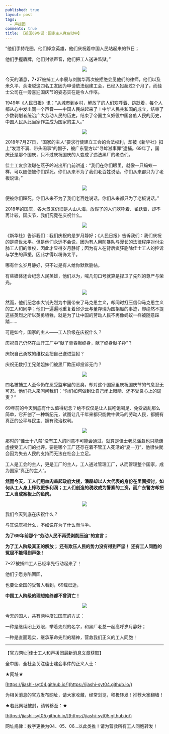 ```yaml
---
published: true
layout: post
tags:
  - 声援团
comments: true
title: 【祖国69华诞：国家主人竟在狱中】
---
```



“他们手持花圈，他们悼念英雄，他们庆祝着中国人民站起来的节日；

他们手握盾牌，他们封锁声音，他们把工人送进监狱。”

<p align="center"> <img src="http://api.superbed.cn/pic/5bb1ea069dc6d61f41e595b3"> </p>

今天的消息，7•27被捕工人李展与刘鹏华再次被拒绝会见他们的律师，他们以及米久平、余浚聪这四名工友因为申请依法组建工会，已经入狱超过2个月了，而佳士公司在一旁喜迎国庆节的姿态实在是令人作呕。

1949年《人民日报》讯：“从城市到乡村，解放了的人们欢呼着、跳跃着，每个人都从心中发出同一个声音——中国人民站起来了！中华人民共和国的成立，结束了少数剥削者统治广大劳动人民的历史，结束了帝国主义奴役中国各族人民的历史，中国人民从此当家作主成为国家的主人。”

<p align="center"> <img src="http://api.superbed.cn/pic/5bb1eb429dc6d61f41e595b4"> </p>


2018年7月27日，“国家的主人”要求行使建立工会的合法权利，却被《新华社》扣上“发泄不满、带头闹事”的帽子，被广东警方以“寻衅滋事罪”逮捕。69年了，国庆还是那个国庆，只不过庆祝国庆的人变成了违法黑厂的老总们。

佳士工友余浚聪在燕子岭派出所门前讲道：“我们在你们眼里，就像一只蚂蚁一样，可以随便被你们踩死。你们从来不为了我们老百姓说话，你们从来都只为了老板说话。”

<p align="center"> <img src="http://api.superbed.cn/pic/5bb1ebe69dc6d61f41e595b6"> </p>

便被你们踩死。你们从来不为了我们老百姓说话，你们从来都只为了老板说话。”
 
2018年的国庆，各大景区仍旧是人山人海，放假了的人们欢呼着、雀跃着，却不再计较，国庆节，我们究竟在庆祝什么。

<p align="center"> <img src="http://api.superbed.cn/pic/5bb1ec049dc6d61f41e595b7"> </p>

《新华社》告诉我们：我们庆祝的是岁月静好；《人民日报》告诉我们：我们庆祝的是盛世太平。但是他们永远不会说，因为有人用防暴队与漫长的法律程序对付尘肺工人们的维权，因此才显得岁月静好；因为有人在背后疯狂删除佳士工人的控诉与学生的声援，因此才得以粉饰太平。

哪有什么岁月静好，只不过是有人给你默默删帖。

有些媒体还会纪念人民英雄，他们以为，喊几句口号就算是捍卫了先烈的尊严与荣光。

<p align="center"> <img src="http://api.superbed.cn/pic/5bb1edf69dc6d61f41e595bb"> </p>

然而，他们纪念李大钊先烈为中国带来了马克思主义，却同时打压信仰马克思主义的工人和同学；他们一遍遍地重复着邱少云与董存瑞为国捐躯的事迹，却绝然不提这些英烈之所以英勇牺牲，就是为了让中国的劳动人民不再像蚂蚁一样被随意踩踏……


可是如今，国家的主人——工人阶级在庆祝什么？

庆祝自己仍然在血汗工厂中“献了青春献终身，献了终身献子孙”？

庆祝自己勇敢的维权会把自己送进监狱？

庆祝无数打工兄弟姐妹们被黑厂欺压却投诉无门？

<p align="center"> <img src="http://api.superbed.cn/pic/5bb1eeea9dc6d61f41e595bc"> </p>


四名被捕工人至今仍在忍受监牢里的恶臭，却对这个国家里庆祝国庆节的气息忍无可忍。他们托人来问问我们：“你们如何做到让自己闭上眼睛、还不受良心上的谴责？”

69年前的今天到底有什么值得纪念？绝不仅仅是让人民吃饱喝足、免受战乱那么简单，它开创了一种新纪元，试图让几千年来都只能做牛做马的劳动人民，都拥有真正的公平与民主、拥有政治权利。
 
<p align="center"> <img src="http://api.superbed.cn/pic/5bb1ef129dc6d61f41e595bd"> </p>
 
那时的“佳士十八禁”没有工人的同意不可能会通过，就算是佳士老总潘磊也只能谦虚接受工人们的批评。要是哪个工厂还存在着不管工人死活的“夏一刀”，他很快就会因为失去人民的支持而无法在社会上立足。

工人是工会的主人，更是工厂的主人，工人通过管理工厂，从而管理整个国家，成为国家“真正的主人”。

**然而今天，工人们用血肉盖起政府大楼，潘磊却以人大代表的身份在里面探讨，如何从工人身上榨取更多利润；工人们创造的税收成为警察的工资，而广东警方却把工人当成案板上的鱼肉。**

<p align="center"> <img src="http://api.superbed.cn/pic/5bb1efe19dc6d61f41e595be"> </p>

 
我们今天到底在庆祝什么？

与其说庆祝什么，不如说在为了什么而斗争。

**为了69年前那个“劳动人民不再受剥削压迫”的宣言；**

**为了工人阶级真正的解放；**
**还有欺压人民的势力没有得到严惩！**
**还有工人同胞的冤屈不能得到声张！**

7•27被捕四工人已经率先行动起来了！

他们宁愿身陷囹圄，

也要让全国的受苦人看到，69载已逝，

**中国工人阶级的理想始终都不曾消亡！**

<p align="center"> <img src="http://api.superbed.cn/pic/5bb1f0129dc6d61f41e595bf"> </p>
 
今天的国人，共有两种度过国庆的方式：

一种是继续闭上双眼，举着先烈的名字，和黑厂老总一起高呼岁月静好；

一种是直面现实，继承革命先烈的精神，营救我们正义的工人同胞！


---
【官方网址|佳士工人和声援团最新消息文章获取】

全中国、全社会关注佳士建会事件的正义人士：

★网址★

[https://jiashi-syt04.github.io/](https://jiashi-syt04.github.io/)

为相关消息的官方发布网址，请大家收藏，经常浏览，积极转发！推荐大家翻墙！

★若此网址被封，请转移至：★

[https://jiashi-syt05.github.io/](https://jiashi-syt05.github.io/)

网址规律：数字更换为04、05、06…以此类推！请为营救所有工人同胞转发！





